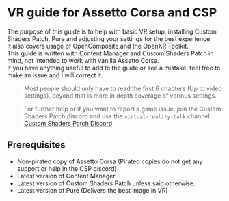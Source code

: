 # VR guide for Assetto Corsa and CSP

The purpose of this guide is to help with basic VR setup, installing Custom Shaders Patch, Pure and adjusting your settings for the best experience.  
It also covers usage of OpenComposite and the OpenXR Toolkit.  
This guide is written with Content Manager and Custom Shaders Patch in mind, not intended to work with vanilla Assetto Corsa.  
If you have anything useful to add to the guide or see a mistake, feel free to make an issue and I will correct it.  

> Most people should only have to read the first 6 chapters (Up to video settings), beyond that is more in depth coverage of various settings.

> For further help or if you want to report a game issue, join the Custom Shaders Patch discord and use the `virtual-reality-talk` channel  
> [Custom Shaders Patch Discord](https://discord.gg/zN4XtmZ4Jf)

## Prerequisites
- Non-pirated copy of Assetto Corsa (Pirated copies do not get any support or help in the CSP discord)
- Latest version of Content Manager  
- Latest version of Custom Shaders Patch unless said otherwise.  
- Latest version of Pure (Delivers the best image in VR)  
